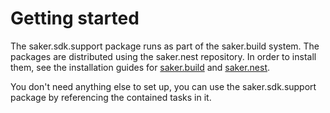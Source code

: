# Getting started

The saker.sdk.support package runs as part of the saker.build system. The packages are distributed using the saker.nest repository. In order to install them, see the installation guides for [saker.build](root:/saker.build/doc/installation.html) and [saker.nest](root:/saker.nest/doc/installation.html).

You don't need anything else to set up, you can use the saker.sdk.support package by referencing the contained tasks in it.
